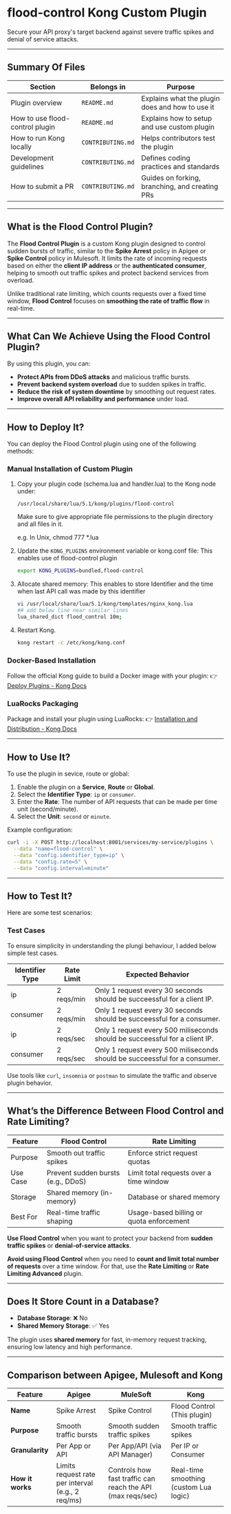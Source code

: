# flood-control Kong Custom Plugin
Secure your API proxy's target backend against severe traffic spikes and denial of service attacks.

---
## Summary Of Files
| Section                           | Belongs in        | Purpose                                         |
| --------------------------------- | ----------------- | ----------------------------------------------- |
| Plugin overview                   | `README.md`       | Explains what the plugin does and how to use it |
| How to use flood-control plugin   | `README.md`       | Explains how to setup and use custom plugin     |
| How to run Kong locally           | `CONTRIBUTING.md` | Helps contributors test the plugin              |
| Development guidelines            | `CONTRIBUTING.md` | Defines coding practices and standards          |
| How to submit a PR                | `CONTRIBUTING.md` | Guides on forking, branching, and creating PRs  |


---
## What is the Flood Control Plugin?

The **Flood Control Plugin** is a custom Kong plugin designed to control sudden bursts of traffic, similar to the **Spike Arrest** policy in Apigee or **Spike Control** policy in Mulesoft. It limits the rate of incoming requests based on either the **client IP address** or the **authenticated consumer**, helping to smooth out traffic spikes and protect backend services from overload.

Unlike traditional rate limiting, which counts requests over a fixed time window, **Flood Control** focuses on **smoothing the rate of traffic flow** in real-time.

---

## What Can We Achieve Using the Flood Control Plugin?

By using this plugin, you can:

- **Protect APIs from DDoS attacks** and malicious traffic bursts.
- **Prevent backend system overload** due to sudden spikes in traffic.
- **Reduce the risk of system downtime** by smoothing out request rates.
- **Improve overall API reliability and performance** under load.

---

## How to Deploy It?

You can deploy the Flood Control plugin using one of the following methods:

### Manual Installation of Custom Plugin
1. Copy your plugin code (schema.lua and handler.lua) to the Kong node under:
   ```
   /usr/local/share/lua/5.1/kong/plugins/flood-control
   ```
   Make sure to give appropriate file permissions to the plugin directory and all files in it.

   e.g. In Unix, chmod 777 *.lua
   
3. Update the `KONG_PLUGINS` environment variable or kong.conf file:
   This enables use of flood-control plugin
   ```bash
   export KONG_PLUGINS=bundled,flood-control
   ```
4. Allocate shared memory:
   This enables to store Identifier and the time when last API call was made by this identifier
   ```bash
   vi /usr/local/share/lua/5.1/kong/templates/nginx_kong.lua
   ## add below line near similar lines
   lua_shared_dict flood_control 10m;
   ```
5. Restart Kong.
   ```bash
   kong restart -c /etc/kong/kong.conf
   ```
### Docker-Based Installation
Follow the official Kong guide to build a Docker image with your plugin:
👉 [Deploy Plugins - Kong Docs](https://docs.konghq.com/gateway/latest/plugin-development/get-started/deploy/)

### LuaRocks Packaging
Package and install your plugin using LuaRocks:
👉 [Installation and Distribution - Kong Docs](https://docs.konghq.com/gateway/latest/plugin-development/distribution/)

---

## How to Use It?

To use the plugin in sevice, route or global:

1. Enable the plugin on a **Service**, **Route** or **Global**.
2. Select the **Identifier Type**: `ip` or `consumer`.
2. Enter the **Rate**: The number of API requests that can be made per time unit (second/minute).
3. Select the **Unit**: `second` or `minute`.

Example configuration:
```bash
curl -i -X POST http://localhost:8001/services/my-service/plugins \
  --data "name=flood-control" \
  --data "config.identifier_type=ip" \
  --data "config.rate=5" \
  --data "config.interval=minute"
```

---

## How to Test It?

Here are some test scenarios:

### Test Cases

To ensure simplicity in understanding the plungi behaviour, I added below simple test cases.

| Identifier Type       | Rate Limit          | Expected Behavior                              								 |
|-----------------------|-------------------- |------------------------------------------------------------------------------|
| ip                    | 2 reqs/min          | Only 1 request every 30 seconds should be succeessful for a client IP.       |
| consumer              | 2 reqs/min          | Only 1 request every 30 seconds should be succeessful for a consumer.        |
| ip                    | 2 reqs/sec          | Only 1 request every 500 miliseconds should be succeessful for a client IP.  |
| consumer              | 2 reqs/sec          | Only 1 request every 500 miliseconds should be succeessful for a consumer.   |

Use tools like `curl`, `insomnia` or `postman` to simulate the traffic and observe plugin behavior.

---

## What’s the Difference Between Flood Control and Rate Limiting?

| Feature              | Flood Control                             | Rate Limiting                              			|
|----------------------|-------------------------------------------|--------------------------------------------------------|
| Purpose              | Smooth out traffic spikes                 | Enforce strict request quotas              			|
| Use Case             | Prevent sudden bursts (e.g., DDoS)        | Limit total requests over a time window                |
| Storage              | Shared memory (in-memory)                 | Database or shared memory                              |
| Best For             | Real-time traffic shaping                 | Usage-based billing or quota enforcement 			    |

**Use Flood Control** when you want to protect your backend from **sudden traffic spikes** or **denial-of-service attacks**.

**Avoid using Flood Control** when you need to **count and limit total number of requests** over a time window. For that, use the **Rate Limiting** or **Rate Limiting Advanced** plugin.

---

## Does It Store Count in a Database?

- **Database Storage**: ❌ No
- **Shared Memory Storage**: ✅ Yes

The plugin uses **shared memory** for fast, in-memory request tracking, ensuring low latency and high performance.

---

## Comparison between Apigee, Mulesoft and Kong


| Feature          | Apigee                                            | MuleSoft                                                   | Kong                      |
| ---------------- | ------------------------------------------------- | ---------------------------------------------------------- | -------------------------------------- |
| **Name**         | Spike Arrest                                      | Spike Control                                              | Flood Control (This plugin)            |
| **Purpose**      | Smooth traffic bursts                             | Smooth sudden traffic spikes                               | Smooth traffic spikes                  |
| **Granularity**  | Per App or API                                    | Per App/API (via API Manager)                              | Per IP or Consumer                     |
| **How it works** | Limits request rate per interval (e.g., 2 req/ms) | Controls how fast traffic can reach the API (max reqs/sec) | Real-time smoothing (custom Lua logic) |

